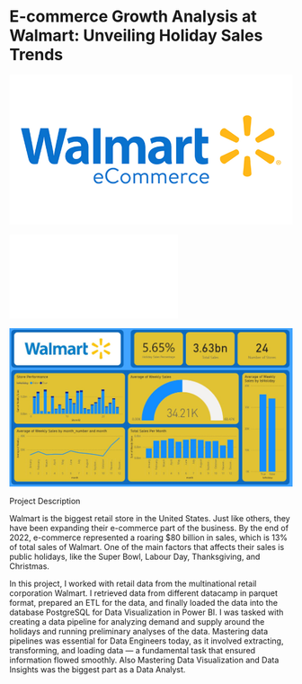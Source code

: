 # E-commerce Growth Analysis at Walmart: Unveiling Holiday Sales Trends

![alt text](walmartecomm.jpg)

![alt text](<Walmart Diagram.html>)

![alt text](Walmart.jpg)

Project Description

Walmart is the biggest retail store in the United States. Just like others, they have been expanding their e-commerce part of the business. By the end of 2022, e-commerce represented a roaring $80 billion in sales, which is 13% of total sales of Walmart. One of the main factors that affects their sales is public holidays, like the Super Bowl, Labour Day, Thanksgiving, and Christmas.

In this project, I worked with retail data from the multinational retail corporation Walmart. I retrieved data from different datacamp in parquet format, prepared an ETL for the data, and finally loaded the data into the database PostgreSQL for Data Visualization in Power BI. I was tasked with creating a data pipeline for analyzing demand and supply around the holidays and running preliminary analyses of the data. Mastering data pipelines was essential for Data Engineers today, as it involved extracting, transforming, and loading data — a fundamental task that ensured information flowed smoothly. Also Mastering Data Visualization and Data Insights was the biggest part as a Data Analyst.
